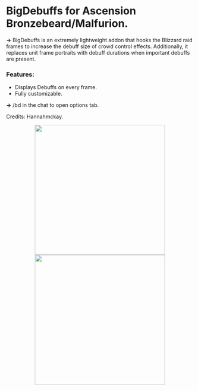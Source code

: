 # BigDebuffs for Ascension Bronzebeard/Malfurion.

**->** BigDebuffs is an extremely lightweight addon that hooks the Blizzard raid frames to increase the debuff size of crowd control effects. Additionally, it replaces unit frame portraits with debuff durations when important debuffs are present.

### Features:
- Displays Debuffs on every frame.
- Fully customizable.

**->** /bd in the chat to open options tab.

Credits: Hannahmckay.
<p align="center">
  <img src="https://github.com/user-attachments/assets/850dad85-1dff-4184-8851-dd6a72b39fee" width="350" />
  <img src="https://github.com/user-attachments/assets/606c8fa3-01ab-4c59-9f79-6bc38e6c988c" width="350" />
</p>
